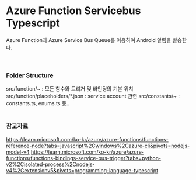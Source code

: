 # Azure Function Servicebus Typescript
Azure Function과 Azure Service Bus Queue를 이용하여 Android 알림을 발송한다.
<br>
<br>
<br>
### Folder Structure
src/function/~  : 모든 함수와 트리거 및 바인딩의 기본 위치
src/function/placeholders/*.json : service account 관련
src/constants/~ : constants.ts, enums.ts 등..
<br>
<br>
### 참고자료
https://learn.microsoft.com/ko-kr/azure/azure-functions/functions-reference-node?tabs=javascript%2Cwindows%2Cazure-cli&pivots=nodejs-model-v4
https://learn.microsoft.com/ko-kr/azure/azure-functions/functions-bindings-service-bus-trigger?tabs=python-v2%2Cisolated-process%2Cnodejs-v4%2Cextensionv5&pivots=programming-language-typescript
